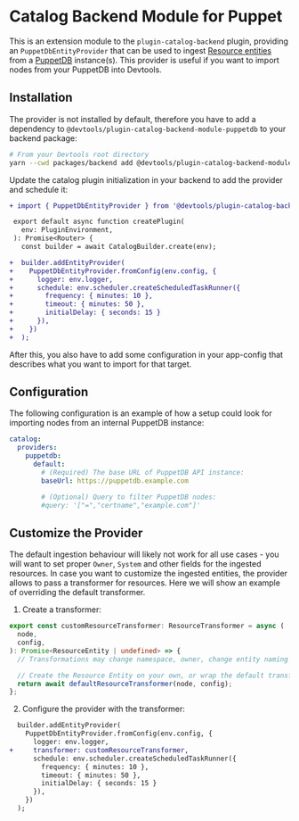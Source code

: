 # Catalog Backend Module for Puppet

This is an extension module to the `plugin-catalog-backend` plugin, providing an `PuppetDbEntityProvider` that can be used to ingest
[Resource entities](https://devtools.khulnasoft.com/docs/features/software-catalog/descriptor-format#kind-resource) from a
[PuppetDB](https://www.puppet.com/docs/puppet/6/puppetdb_overview.html) instance(s). This provider is useful if you want to import nodes
from your PuppetDB into Devtools.

## Installation

The provider is not installed by default, therefore you have to add a dependency to `@devtools/plugin-catalog-backend-module-puppetdb`
to your backend package:

```bash
# From your Devtools root directory
yarn --cwd packages/backend add @devtools/plugin-catalog-backend-module-puppetdb
```

Update the catalog plugin initialization in your backend to add the provider and schedule it:

```diff
+ import { PuppetDbEntityProvider } from '@devtools/plugin-catalog-backend-module-puppetdb';

 export default async function createPlugin(
   env: PluginEnvironment,
 ): Promise<Router> {
   const builder = await CatalogBuilder.create(env);

+  builder.addEntityProvider(
+    PuppetDbEntityProvider.fromConfig(env.config, {
+      logger: env.logger,
+      schedule: env.scheduler.createScheduledTaskRunner({
+        frequency: { minutes: 10 },
+        timeout: { minutes: 50 },
+        initialDelay: { seconds: 15 }
+      }),
+    })
+  );
```

After this, you also have to add some configuration in your app-config that describes what you want to import for that target.

## Configuration

The following configuration is an example of how a setup could look for importing nodes from an internal PuppetDB instance:

```yaml
catalog:
  providers:
    puppetdb:
      default:
        # (Required) The base URL of PuppetDB API instance:
        baseUrl: https://puppetdb.example.com

        # (Optional) Query to filter PuppetDB nodes:
        #query: '["=","certname","example.com"]'
```

## Customize the Provider

The default ingestion behaviour will likely not work for all use cases - you will want to set proper `Owner`, `System` and other fields for the
ingested resources. In case you want to customize the ingested entities, the provider allows to pass a transformer for resources. Here we will show an example
of overriding the default transformer.

1. Create a transformer:

```ts
export const customResourceTransformer: ResourceTransformer = async (
  node,
  config,
): Promise<ResourceEntity | undefined> => {
  // Transformations may change namespace, owner, change entity naming pattern, add labels, annotations, etc.

  // Create the Resource Entity on your own, or wrap the default transformer
  return await defaultResourceTransformer(node, config);
};
```

2. Configure the provider with the transformer:

```diff
  builder.addEntityProvider(
    PuppetDbEntityProvider.fromConfig(env.config, {
      logger: env.logger,
+     transformer: customResourceTransformer,
      schedule: env.scheduler.createScheduledTaskRunner({
        frequency: { minutes: 10 },
        timeout: { minutes: 50 },
        initialDelay: { seconds: 15 }
      }),
    })
  );
```
